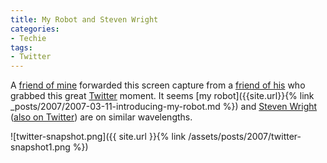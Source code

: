 ```yaml
---
title: My Robot and Steven Wright
categories:
- Techie
tags:
- Twitter
---
```


A [friend of mine](http://www.jimbernard.net/) forwarded this screen capture from a [friend of his](http://www.lapoint.net/) who grabbed this great [Twitter](http://twitter.com/) moment. It seems [my robot]({{site.url}}{% link _posts/2007/2007-03-11-introducing-my-robot.md %}) and [Steven Wright](http://www.stevenwright.com/) ([also on Twitter](http://twitter.com/stevenwright)) are on similar wavelengths.


![twitter-snapshot.png]({{ site.url }}{% link /assets/posts/2007/twitter-snapshot1.png %})
